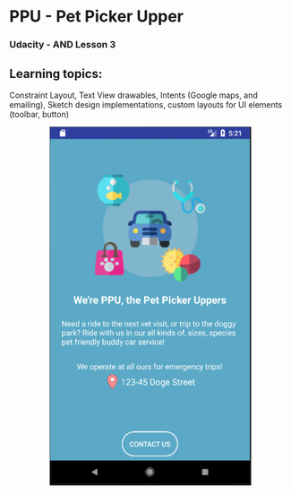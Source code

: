 # PPU - Pet Picker Upper
### Udacity - AND Lesson 3

## Learning topics:
Constraint Layout, Text View drawables, Intents (Google maps, and emailing), Sketch design implementations, custom layouts for UI elements (toolbar, button)


<div align="center">
    <img src="https://github.com/MiraEs/PPU/blob/master/ppu_ss.png" width="360px"</img> 
</div>
